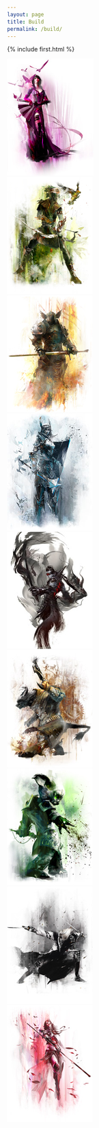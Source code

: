 ```yaml
---
layout: page
title: Build
permalink: /build/
---
```

<!--
<h1 class="page-title">{{ page.title | escape }}</h1> -->
<link rel="stylesheet" type="text/css" media="screen,projection" href="{{ "/assets/menu1.css" | relative_url }}">

  {% include first.html %}
<div class="row center">
<div class="col s2 offset-s1">
  <a href="{% post_url 2018-03-15-Mesmer %}"><img src="/downloads/icon2/mesmer.png"></a>
</div>
<div class="col s2 ">
  <a href="{% post_url 2018-03-16-Ranger %}"><img src="/downloads/icon2/ranger.png"></a>
</div>
<div class="col s2">
  <a href="{% post_url 2018-03-16-Warrior %}"><img src="/downloads/icon2/warrior.png "></a>
</div>
<div class="col s2">
  <a href="{% post_url 2018-03-15-Mesmer %}"><img src="/downloads/icon2/guardian.png"></a>
</div>
<div class="col s2">
  <a href="{% post_url 2018-03-15-Mesmer %}"><img src="/downloads/icon2/revenant.jpg"></a>
</div>
<div class="col s2 offset-s2">
  <a href="{% post_url 2018-03-15-Mesmer %}"><img src="/downloads/icon2/engineer.png"></a>
</div>
<div class="col s2">
  <a href="{% post_url 2018-03-15-Mesmer %}"><img src="/downloads/icon2/necromancer.png"></a>
</div>
<div class="col s2">
  <a href="{% post_url 2018-03-15-Mesmer %}"><img src="/downloads/icon2/thief.png"></a>
</div>
<div class="col s2">
  <a href="{% post_url 2018-03-15-Mesmer %}"><img src="/downloads/icon2/ele.png"></a>
</div>
</div>
